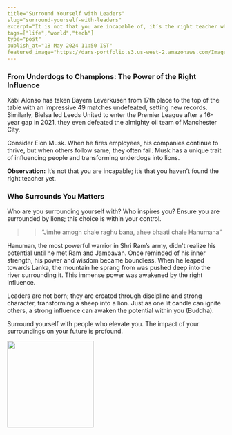 ```yaml
---
title="Surround Yourself with Leaders"
slug="surround-yourself-with-leaders"
excerpt="It is not that you are incapable of, it’s the right teacher which you haven’t found yet"
tags=["life","world","tech"]
type="post"
publish_at="18 May 2024 11:50 IST"
featured_image="https://dars-portfolio.s3.us-west-2.amazonaws.com/Images/darshan-with-hanuman.jpeg"
---
```


### From Underdogs to Champions: The Power of the Right Influence

Xabi Alonso has taken Bayern Leverkusen from 17th place to the top of the table with an impressive 49 matches undefeated, setting new records. Similarly, Bielsa led Leeds United to enter the Premier League after a 16-year gap in 2021, they even defeated the almighty oil team of Manchester City.

Consider Elon Musk. When he fires employees, his companies continue to thrive, but when others follow same, they often fail. Musk has a unique trait of influencing people and transforming underdogs into lions.

**Observation:** It’s not that you are incapable; it’s that you haven’t found the right teacher yet.

### Who Surrounds You Matters 

Who are you surrounding yourself with? Who inspires you? Ensure you are surrounded by lions; this choice is within your control.

>> “Jimhe amogh chale raghu bana, ahee bhaati chale Hanumana”

  



Hanuman, the most powerful warrior in Shri Ram’s army, didn't realize his potential until he met Ram and Jambavan. Once reminded of his inner strength, his power and wisdom became boundless. When he leaped towards Lanka, the mountain he sprang from was pushed deep into the river surrounding it. This immense power was awakened by the right influence.

Leaders are not born; they are created through discipline and strong character, transforming a sheep into a lion. Just as one lit candle can ignite others, a strong influence can awaken the potential within you (Buddha).

Surround yourself with people who elevate you. The impact of your surroundings on your future is profound.

<img src="https://dars-portfolio.s3.us-west-2.amazonaws.com/Images/darshan-with-hanuman.jpeg" width=200px />

